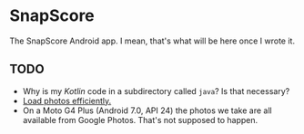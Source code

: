 # SnapScore

The SnapScore Android app.  I mean, that's what will be here once I wrote it.

## TODO

*  Why is my *Kotlin* code in a subdirectory called `java`?  Is that necessary?
*  [Load photos efficiently.][1]
*  On a Moto G4 Plus (Android 7.0, API 24) the photos we take are all available from
   Google Photos.  That's not supposed to happen.

[1]: https://developer.android.com/topic/performance/graphics/load-bitmap
